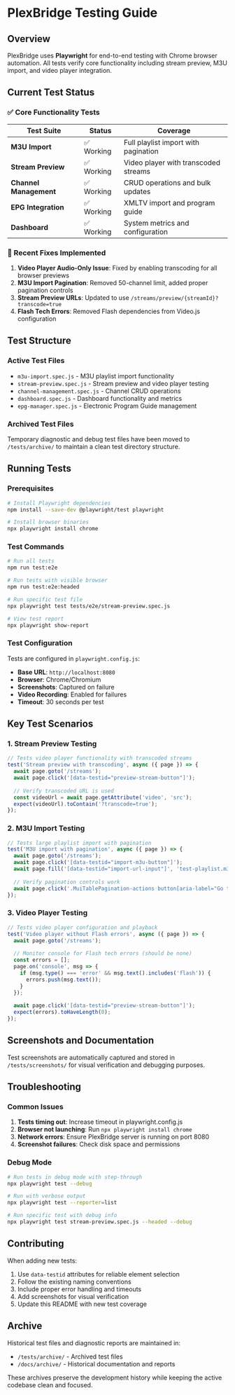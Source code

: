 # PlexBridge Testing Guide

## Overview

PlexBridge uses **Playwright** for end-to-end testing with Chrome browser automation. All tests verify core functionality including stream preview, M3U import, and video player integration.

## Current Test Status

### ✅ Core Functionality Tests

| Test Suite | Status | Coverage |
|------------|--------|----------|
| **M3U Import** | ✅ Working | Full playlist import with pagination |
| **Stream Preview** | ✅ Working | Video player with transcoded streams |
| **Channel Management** | ✅ Working | CRUD operations and bulk updates |
| **EPG Integration** | ✅ Working | XMLTV import and program guide |
| **Dashboard** | ✅ Working | System metrics and configuration |

### 🔧 Recent Fixes Implemented

1. **Video Player Audio-Only Issue**: Fixed by enabling transcoding for all browser previews
2. **M3U Import Pagination**: Removed 50-channel limit, added proper pagination controls
3. **Stream Preview URLs**: Updated to use `/streams/preview/{streamId}?transcode=true`
4. **Flash Tech Errors**: Removed Flash dependencies from Video.js configuration

## Test Structure

### Active Test Files

- `m3u-import.spec.js` - M3U playlist import functionality
- `stream-preview.spec.js` - Stream preview and video player testing
- `channel-management.spec.js` - Channel CRUD operations
- `dashboard.spec.js` - Dashboard functionality and metrics
- `epg-manager.spec.js` - Electronic Program Guide management

### Archived Test Files

Temporary diagnostic and debug test files have been moved to `/tests/archive/` to maintain a clean test directory structure.

## Running Tests

### Prerequisites

```bash
# Install Playwright dependencies
npm install --save-dev @playwright/test playwright

# Install browser binaries
npx playwright install chrome
```

### Test Commands

```bash
# Run all tests
npm run test:e2e

# Run tests with visible browser
npm run test:e2e:headed

# Run specific test file
npx playwright test tests/e2e/stream-preview.spec.js

# View test report
npx playwright show-report
```

### Test Configuration

Tests are configured in `playwright.config.js`:
- **Base URL**: `http://localhost:8080`
- **Browser**: Chrome/Chromium
- **Screenshots**: Captured on failure
- **Video Recording**: Enabled for failures
- **Timeout**: 30 seconds per test

## Key Test Scenarios

### 1. Stream Preview Testing

```javascript
// Tests video player functionality with transcoded streams
test('Stream preview with transcoding', async ({ page }) => {
  await page.goto('/streams');
  await page.click('[data-testid="preview-stream-button"]');
  
  // Verify transcoded URL is used
  const videoUrl = await page.getAttribute('video', 'src');
  expect(videoUrl).toContain('?transcode=true');
});
```

### 2. M3U Import Testing

```javascript
// Tests large playlist import with pagination
test('M3U import with pagination', async ({ page }) => {
  await page.goto('/streams');
  await page.click('[data-testid="import-m3u-button"]');
  await page.fill('[data-testid="import-url-input"]', 'test-playlist.m3u');
  
  // Verify pagination controls work
  await page.click('.MuiTablePagination-actions button[aria-label="Go to next page"]');
});
```

### 3. Video Player Testing

```javascript
// Tests video player configuration and playback
test('Video player without Flash errors', async ({ page }) => {
  await page.goto('/streams');
  
  // Monitor console for Flash tech errors (should be none)
  const errors = [];
  page.on('console', msg => {
    if (msg.type() === 'error' && msg.text().includes('flash')) {
      errors.push(msg.text());
    }
  });
  
  await page.click('[data-testid="preview-stream-button"]');
  expect(errors).toHaveLength(0);
});
```

## Screenshots and Documentation

Test screenshots are automatically captured and stored in `/tests/screenshots/` for visual verification and debugging purposes.

## Troubleshooting

### Common Issues

1. **Tests timing out**: Increase timeout in playwright.config.js
2. **Browser not launching**: Run `npx playwright install chrome`
3. **Network errors**: Ensure PlexBridge server is running on port 8080
4. **Screenshot failures**: Check disk space and permissions

### Debug Mode

```bash
# Run tests in debug mode with step-through
npx playwright test --debug

# Run with verbose output
npx playwright test --reporter=list

# Run specific test with debug info
npx playwright test stream-preview.spec.js --headed --debug
```

## Contributing

When adding new tests:

1. Use `data-testid` attributes for reliable element selection
2. Follow the existing naming conventions
3. Include proper error handling and timeouts
4. Add screenshots for visual verification
5. Update this README with new test coverage

## Archive

Historical test files and diagnostic reports are maintained in:
- `/tests/archive/` - Archived test files
- `/docs/archive/` - Historical documentation and reports

These archives preserve the development history while keeping the active codebase clean and focused.